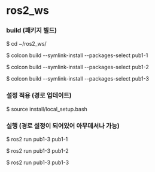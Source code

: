 # ros2_ws

### build (패키지 빌드)

$ cd ~/ros2_ws/

$ colcon build --symlink-install --packages-select pub1-1

$ colcon build --symlink-install --packages-select pub1-2

$ colcon build --symlink-install --packages-select pub1-3

### 설정 적용 (경로 업데이트)

$ source install/local_setup.bash


### 실행 (경로 설정이 되어있어 아무데서나 가능)

$ ros2 run pub1-3 pub1-1

$ ros2 run pub1-3 pub1-2

$ ros2 run pub1-3 pub1-3
